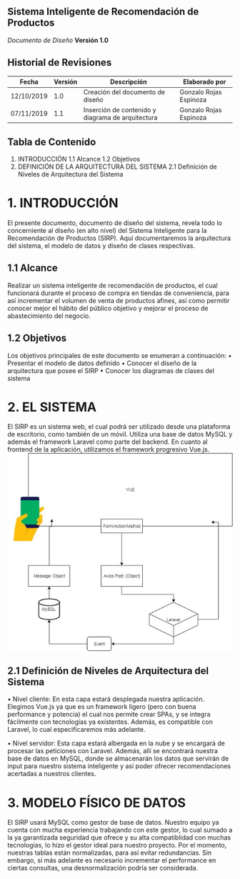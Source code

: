 ## Sistema Inteligente de Recomendación de Productos   
*Documento de Diseño* 
**Versión 1.0**

<div style="page-break-after: always;"></div>

## Historial de Revisiones
| Fecha      | Versión | Descripción                                       | Elaborado por          |
| ---        | ---     | ---                                               | ---                    |
| 12/10/2019 | 1.0     | Creación del documento de diseño                  | Gonzalo Rojas Espinoza |
| 07/11/2019 | 1.1     | Inserción de contenido y diagrama de arquitectura | Gonzalo Rojas Espinoza |


<div style="page-break-after: always;"></div>

## Tabla de Contenido
1.   INTRODUCCIÓN 
    1.1 Alcance 
    1.2 Objetivos
2.   DEFINICIÓN DE LA ARQUITECTURA DEL SISTEMA
    2.1 Definición de Niveles de Arquitectura del Sistema 

<div style="page-break-after: always;"></div>


# 1. INTRODUCCIÓN
El presente documento, documento de diseño del sistema, revela todo lo concerniente al diseño (en alto nivel) del Sistema Inteligente para la Recomendación de Productos (SIRP). Aquí documentaremos la arquitectura del sistema, el modelo de datos y diseño de clases respectivas. 

## 1.1 Alcance
Realizar un sistema inteligente de recomendación de productos, el cual funcionará durante el proceso de compra en tiendas de conveniencia, para así incrementar el volumen de venta de productos afines, así como permitir conocer mejor el hábito del público objetivo y mejorar el proceso de abastecimiento del negocio.

## 1.2 Objetivos
Los objetivos principales de este documento se enumeran a continuación:
•   Presentar el modelo de datos definido
•   Conocer el diseño de la arquitectura que posee el SIRP
•   Conocer los diagramas de clases del sistema

# 2. EL SISTEMA
El SIRP es un sistema web, el cual podrá ser utilizado desde una plataforma de escritorio, como también de un móvil. Utiliza una base de datos MySQL y además el framework Laravel como parte del backend. En cuanto al frontend de la aplicación, utilizamos el framework progresivo Vue.js.
![](SIRPDD/i21.jpg)

## 2.1 Definición de Niveles de Arquitectura del Sistema
•   Nivel cliente: En esta capa estará desplegada nuestra aplicación. Elegimos Vue.js ya que es un framework ligero (pero con buena performance y potencia) el cual nos permite crear SPAs, y se integra fácilmente con tecnologías ya existentes. Además, es compatible con Laravel, lo cual especificaremos más adelante.

•   Nivel servidor: Esta capa estará albergada en la nube y se encargará de procesar las peticiones con Laravel. Además, allí se encontrará nuestra base de datos en MySQL, donde se almacenarán los datos que servirán de input para nuestro sistema inteligente y así poder ofrecer recomendaciones acertadas a nuestros clientes. 

# 3. MODELO FÍSICO DE DATOS
El SIRP usará MySQL como gestor de base de datos. Nuestro equipo ya cuenta con mucha experiencia trabajando con este gestor, lo cual sumado a la ya garantizada seguridad que ofrece y su alta compatiblidad con muchas tecnologías, lo hizo el gestor ideal para nuestro proyecto. Por el momento, nuestras tablas están normalizadas, para así evitar redundancias. Sin embargo, si más adelante es necesario incrementar el performance en ciertas consultas, una desnormalización podría ser considerada.


